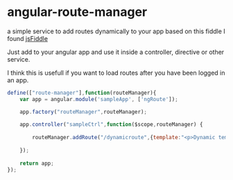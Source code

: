 angular-route-manager
=====================

a simple service to add routes dynamically to your app based on this fiddle I found [jsFiddle](http://jsfiddle.net/5FUQa/1/)

Just add to your angular app and use it inside a controller, directive or other service.

I think this is usefull if you want to load routes after you have been logged in an app.

```javascript
define(["route-manager"],function(routeManager){
    var app = angular.module('sampleApp', ['ngRoute']);

    app.factory("routeManager",routeManager);
    
    app.controller("sampleCtrl",function($scope,routeManager) {
    
        routeManager.addRoute("/dynamicroute",{template:"<p>Dynamic template</p>"});
    
    });
    
    return app;
});

```
